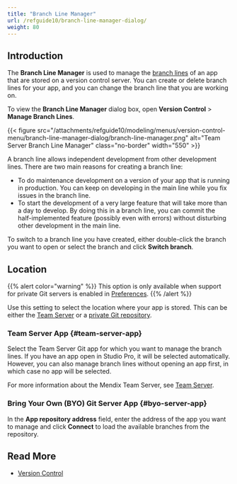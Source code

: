 ```yaml
---
title: "Branch Line Manager"
url: /refguide10/branch-line-manager-dialog/
weight: 80
---
```


## Introduction

The **Branch Line Manager** is used to manage the [branch lines](/refguide10/version-control/#branches) of an app that are stored on a version control server. You can create or delete branch lines for your app, and you can change the branch line that you are working on.

To view the **Branch Line Manager** dialog box, open **Version Control** > **Manage Branch Lines**.

{{< figure src="/attachments/refguide10/modeling/menus/version-control-menu/branch-line-manager-dialog/branch-line-manager.png" alt="Team Server Branch Line Manager" class="no-border" width="550" >}}

A branch line allows independent development from other development lines. There are two main reasons for creating a branch line:

* To do maintenance development on a version of your app that is running in production. You can keep on developing in the main line while you fix issues in the branch line.
* To start the development of a very large feature that will take more than a day to develop. By doing this in a branch line, you can commit the half-implemented feature (possibly even with errors) without disturbing other development in the main line.

To switch to a branch line you have created, either double-click the branch you want to open or select the branch and click **Switch branch**.

## Location

{{% alert color="warning" %}}
This option is only available when support for private Git servers is enabled in [Preferences](/refguide10/preferences-dialog/).
{{% /alert %}}

Use this setting to select the location where your app is stored. This can be either the [Team Server](#team-server-app) or a [private Git repository](#byo-server-app).

### Team Server App {#team-server-app}

Select the Team Server Git app for which you want to manage the branch lines. If you have an app open in Studio Pro, it will be selected automatically. However, you can also manage branch lines without opening an app first, in which case no app will be selected.

For more information about the Mendix Team Server, see [Team Server](/developerportal/general/team-server/).

### Bring Your Own (BYO) Git Server App {#byo-server-app}

In the **App repository address** field, enter the address of the app you want to manage and click **Connect** to load the available branches from the repository.

## Read More

* [Version Control](/refguide10/version-control/)
